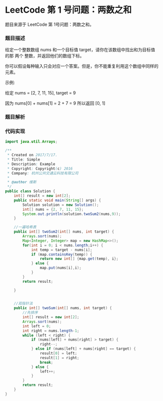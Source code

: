 # LeetCode 第 1 号问题：两数之和

题目来源于 LeetCode 第 1号问题：两数之和。

### 题目描述
给定一个整数数组 nums 和一个目标值 target，请你在该数组中找出和为目标值的那 两个 整数，并返回他们的数组下标。 

你可以假设每种输入只会对应一个答案。但是，你不能重复利用这个数组中同样的元素。 

示例: 

给定 nums = [2, 7, 11, 15], target = 9

因为 nums[0] + nums[1] = 2 + 7 = 9
所以返回 [0, 1]
### 题目解析



### 代码实现

```java
import java.util.Arrays;

/**
 * Created on 2017/7/17.
 * Title: Simple
 * Description: Example
 * Copyright: Copyright(c) 2016
 * Company: 杭州公共交通云科技有限公司
 *
 * @author 维斯
 */
public class Solution {
    int[] result = new int[2];
    public static void main(String[] args) {
        Solution solution = new Solution();
        int[] nums = {2, 7, 11, 15};
        System.out.println(solution.twoSum2(nums,9));
    }

    //一遍哈希表
    public int[] twoSum2(int[] nums, int target) {
        Arrays.sort(nums);
        Map<Integer, Integer> map = new HashMap<>();
        for(int i = 0; i < nums.length;i++) {
            int temp = target - nums[i];
            if (map.containsKey(temp)) {
                return new int[] {map.get(temp), i};
            } else {
                map.put(nums[i],i);
            }
        }
        return result;

    }

    
    //双指针法
    public int[] twoSum(int[] nums, int target) {
        //先排序
        int[] result = new int[2];
        Arrays.sort(nums);
        int left = 0;
        int right = nums.length-1;
        while (left < right) {
            if (nums[left] + nums[right] > target) {
                right--;
            } else if (nums[left] + nums[right] == target) {
                result[0] = left;
                result[1] = right;
                break;
            } else {
                left++;
            }
        }
        return result;
    }
}

```